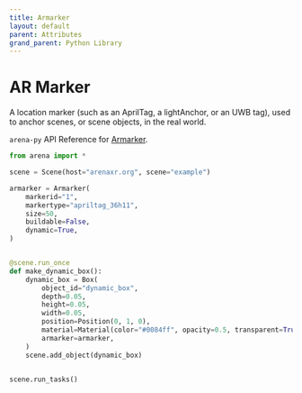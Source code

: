 ```yaml
---
title: Armarker
layout: default
parent: Attributes
grand_parent: Python Library
---
```


# AR Marker

A location marker (such as an AprilTag, a lightAnchor, or an UWB tag), used to anchor scenes, or scene objects, in the real world.

`arena-py` API Reference for [Armarker](/content/python-api/attributes/armarker).

```python
from arena import *

scene = Scene(host="arenaxr.org", scene="example")

armarker = Armarker(
    markerid="1",
    markertype="apriltag_36h11",
    size=50,
    buildable=False,
    dynamic=True,
)


@scene.run_once
def make_dynamic_box():
    dynamic_box = Box(
        object_id="dynamic_box",
        depth=0.05,
        height=0.05,
        width=0.05,
        position=Position(0, 1, 0),
        material=Material(color="#0084ff", opacity=0.5, transparent=True),
        armarker=armarker,
    )
    scene.add_object(dynamic_box)


scene.run_tasks()
```
